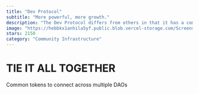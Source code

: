 ```yaml
---
title: "Dev Protocol"
subtitle: "More powerful, more growth."
description: "The Dev Protocol differs from others in that it has a common token for connecting to multiple DAOs. DEV empowers all communities to connect and grow each other. All the essentials for building and growing a community are there."
image: "https://hebbkx1anhila5yf.public.blob.vercel-storage.com/Screenshot%202025-02-19%20212023-yVuRxFvcmcPOsxhwMFWRZXwIQbWlcI.png"
stars: 2150
category: "Community Infrastructure"
---
```


# TIE IT ALL TOGETHER

Common tokens to connect across multiple DAOs

